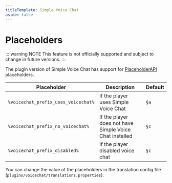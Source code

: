 ```yaml
---
titleTemplate: Simple Voice Chat
aside: false
---
```


# Placeholders

::: warning NOTE
This feature is not officially supported and subject to change in future versions.
:::

The plugin version of Simple Voice Chat has support for [PlaceholderAPI](https://www.spigotmc.org/resources/placeholderapi.6245/) placeholders.

| Placeholder                         | Description                                             | Default |
| ----------------------------------- | ------------------------------------------------------- | ------- |
| `%voicechat_prefix_uses_voicechat%` | If the player uses Simple Voice Chat                    | `§a`    |
| `%voicechat_prefix_no_voicechat%`   | If the player does not have Simple Voice Chat installed | `§c`    |
| `%voicechat_prefix_disabled%`       | If the player disabled voice chat                       | `§c`    |

You can change the value of the placeholders in the translation config file (`plugins/voicechat/translations.properties`).
